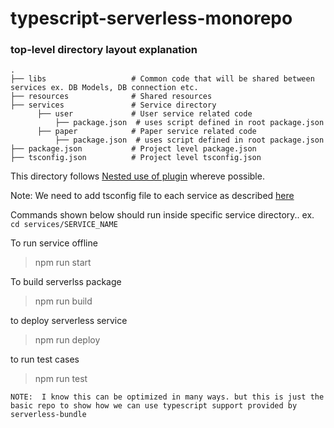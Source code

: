 #  typescript-serverless-monorepo

### top-level directory layout explanation 
    .
    ├── libs                   # Common code that will be shared between services ex. DB Models, DB connection etc.
    ├── resources              # Shared resources
    ├── services               # Service directory                  
          ├── user             # User service related code 
              ├── package.json  # uses script defined in root package.json
          ├── paper            # Paper service related code 
              ├── package.json  # uses script defined in root package.json
    ├── package.json           # Project level package.json
    ├── tsconfig.json          # Project level tsconfig.json
    
    
    
  This directory follows [Nested use of plugin](https://github.com/AnomalyInnovations/serverless-bundle#nested-services)  whereve possible.
  
 Note: We need to add tsconfig file to each service as described [here](https://github.com/AnomalyInnovations/serverless-bundle/pull/51#issuecomment-582086181)
 
 
 Commands shown below should run inside specific service directory.. ex. `cd services/SERVICE_NAME`
 
 To run service offline
 > npm run start
 
  To build serverlss package
 > npm run build
 
 to deploy serverless service
 > npm run deploy
 
 to run test cases
 > npm run test
 
 
 `NOTE:  I know this can be optimized in many ways. but this is just the basic repo to show how we can use typescript support provided by serverless-bundle`
 
